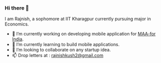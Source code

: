 ### Hi there 👋

I am Rajnish, a sophomore at IIT Kharagpur currently pursuing major in Economics.

- 🔭 I’m currently working on developing mobile application for [MAA-for India](https://github.com/March-Against-Anemia).
- 🌱 I’m currently learning to build mobile applications.
- 👯 I’m looking to collaborate on any startup idea.
- 📫 Drop letters at : rajnishkush2@gmail.com

<!--
**ooyeraju/ooyeraju** is a ✨ _special_ ✨ repository because its `README.md` (this file) appears on your GitHub profile.

Here are some ideas to get you started:

- 🔭 I’m currently working on ...
- 🌱 I’m currently learning ...
- 👯 I’m looking to collaborate on ...
- 🤔 I’m looking for help with ...
- 💬 Ask me about ...
- 📫 How to reach me: ...
- 😄 Pronouns: ...
- ⚡ Fun fact: ...
-->
